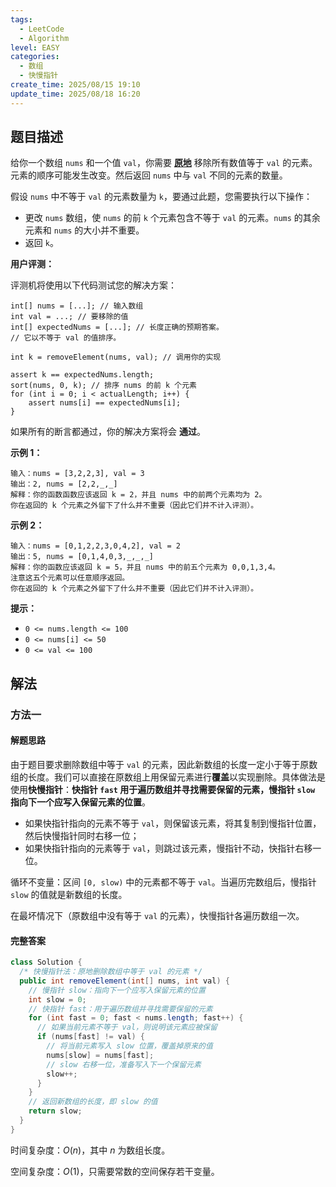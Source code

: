 ```yaml
---
tags:
  - LeetCode
  - Algorithm
level: EASY
categories:
  - 数组
  - 快慢指针
create_time: 2025/08/15 19:10
update_time: 2025/08/18 16:20
---
```


## 题目描述

给你一个数组 `nums` 和一个值 `val`，你需要 **[原地](https://baike.baidu.com/item/%E5%8E%9F%E5%9C%B0%E7%AE%97%E6%B3%95)** 移除所有数值等于 `val` 的元素。元素的顺序可能发生改变。然后返回 `nums` 中与 `val` 不同的元素的数量。

假设 `nums` 中不等于 `val` 的元素数量为 `k`，要通过此题，您需要执行以下操作：

- 更改 `nums` 数组，使 `nums` 的前 `k` 个元素包含不等于 `val` 的元素。`nums` 的其余元素和 `nums` 的大小并不重要。
- 返回 `k`。

**用户评测：**

评测机将使用以下代码测试您的解决方案：

```text
int[] nums = [...]; // 输入数组
int val = ...; // 要移除的值
int[] expectedNums = [...]; // 长度正确的预期答案。
// 它以不等于 val 的值排序。

int k = removeElement(nums, val); // 调用你的实现

assert k == expectedNums.length;
sort(nums, 0, k); // 排序 nums 的前 k 个元素
for (int i = 0; i < actualLength; i++) {
    assert nums[i] == expectedNums[i];
}
```

如果所有的断言都通过，你的解决方案将会 **通过**。

**示例 1：**

```text
输入：nums = [3,2,2,3], val = 3
输出：2, nums = [2,2,_,_]
解释：你的函数函数应该返回 k = 2，并且 nums 中的前两个元素均为 2。
你在返回的 k 个元素之外留下了什么并不重要（因此它们并不计入评测）。
```

**示例 2：**

```text
输入：nums = [0,1,2,2,3,0,4,2], val = 2
输出：5, nums = [0,1,4,0,3,_,_,_]
解释：你的函数应该返回 k = 5，并且 nums 中的前五个元素为 0,0,1,3,4。
注意这五个元素可以任意顺序返回。
你在返回的 k 个元素之外留下了什么并不重要（因此它们并不计入评测）。
```

**提示：**

- `0 <= nums.length <= 100`
- `0 <= nums[i] <= 50`
- `0 <= val <= 100`

## 解法

### 方法一

#### 解题思路

由于题目要求删除数组中等于 `val` 的元素，因此新数组的长度一定小于等于原数组的长度。我们可以直接在原数组上用保留元素进行**覆盖**以实现删除。具体做法是使用**快慢指针**：**快指针 `fast` 用于遍历数组并寻找需要保留的元素，慢指针 `slow` 指向下一个应写入保留元素的位置**。

- 如果快指针指向的元素不等于 `val`，则保留该元素，将其复制到慢指针位置，然后快慢指针同时右移一位；
- 如果快指针指向的元素等于 `val`，则跳过该元素，慢指针不动，快指针右移一位。

循环不变量：区间 `[0, slow)` 中的元素都不等于 `val`。当遍历完数组后，慢指针 `slow` 的值就是新数组的长度。

在最坏情况下（原数组中没有等于 `val` 的元素），快慢指针各遍历数组一次。

#### 完整答案

```java
class Solution {
  /* 快慢指针法：原地删除数组中等于 val 的元素 */
  public int removeElement(int[] nums, int val) {
    // 慢指针 slow：指向下一个应写入保留元素的位置
    int slow = 0;
    // 快指针 fast：用于遍历数组并寻找需要保留的元素
    for (int fast = 0; fast < nums.length; fast++) {
      // 如果当前元素不等于 val，则说明该元素应被保留
      if (nums[fast] != val) {
        // 将当前元素写入 slow 位置，覆盖掉原来的值
        nums[slow] = nums[fast];
        // slow 右移一位，准备写入下一个保留元素
        slow++;
      }
    }
    // 返回新数组的长度，即 slow 的值
    return slow;
  }
}
```

时间复杂度：$O(n)$，其中 $n$ 为数组长度。

空间复杂度：$O(1)$，只需要常数的空间保存若干变量。

